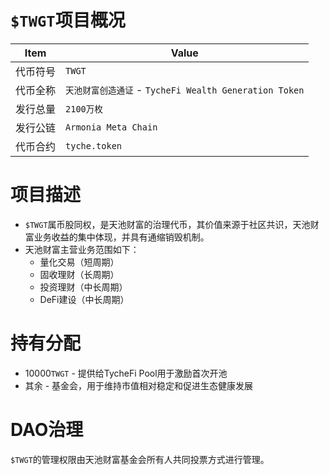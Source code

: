 # `$TWGT`项目概况

|Item | Value|
|--|--|
| 代币符号 | `TWGT` |
| 代币全称 | `天池财富创造通证` - `TycheFi Wealth Generation Token` |
| 发行总量 | `2100万枚` |
| 发行公链 | `Armonia Meta Chain`|
| 代币合约 | `tyche.token` |

# 项目描述

* `$TWGT`属币股同权，是天池财富的治理代币，其价值来源于社区共识，天池财富业务收益的集中体现，并具有通缩销毁机制。
* 天池财富主营业务范围如下：
  - 量化交易（短周期）
  - 固收理财（长周期）
  - 投资理财（中长周期）
  - DeFi建设（中长周期）
  
# 持有分配

* 10000`TWGT` - 提供给TycheFi Pool用于激励首次开池
* 其余 - 基金会，用于维持市值相对稳定和促进生态健康发展
  
# DAO治理

`$TWGT`的管理权限由天池财富基金会所有人共同投票方式进行管理。